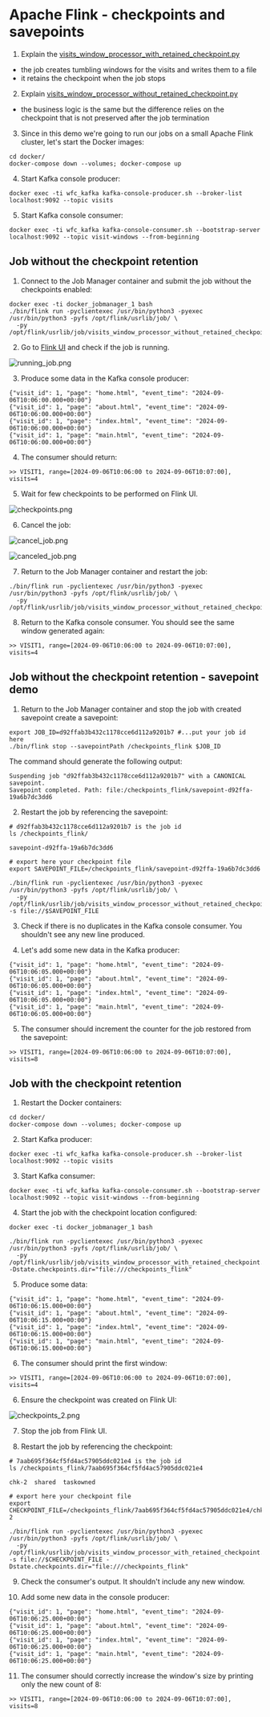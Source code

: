 # Apache Flink - checkpoints and savepoints
 
1. Explain the [visits_window_processor_with_retained_checkpoint.py](job/visits_window_processor_with_retained_checkpoint.py) 
* the job creates tumbling windows for the visits and writes them to a file
* it retains the checkpoint when the job stops

2. Explain [visits_window_processor_without_retained_checkpoint.py](job/visits_window_processor_without_retained_checkpoint.py)
* the business logic is the same but the difference relies on the checkpoint that is not preserved after the job termination


3. Since in this demo we're going to run our jobs on a small Apache Flink cluster, let's start the Docker images:
```
cd docker/
docker-compose down --volumes; docker-compose up
```

4. Start Kafka console producer:
```
docker exec -ti wfc_kafka kafka-console-producer.sh --broker-list localhost:9092 --topic visits
```

5. Start Kafka console consumer:
```
docker exec -ti wfc_kafka kafka-console-consumer.sh --bootstrap-server localhost:9092 --topic visit-windows --from-beginning
```

## Job without the checkpoint retention

1. Connect to the Job Manager container and submit the job without the checkpoints enabled:
```
docker exec -ti docker_jobmanager_1 bash
./bin/flink run -pyclientexec /usr/bin/python3 -pyexec /usr/bin/python3 -pyfs /opt/flink/usrlib/job/ \
  -py /opt/flink/usrlib/job/visits_window_processor_without_retained_checkpoint.py 
```

2. Go to [Flink UI](http://localhost:8081) and check if the job is running. 

![running_job.png](assets/running_job.png)

3. Produce some data in the Kafka console producer:
```
{"visit_id": 1, "page": "home.html", "event_time": "2024-09-06T10:06:00.000+00:00"}
{"visit_id": 1, "page": "about.html", "event_time": "2024-09-06T10:06:00.000+00:00"}
{"visit_id": 1, "page": "index.html", "event_time": "2024-09-06T10:06:00.000+00:00"}
{"visit_id": 1, "page": "main.html", "event_time": "2024-09-06T10:06:00.000+00:00"}
```

4. The consumer should return:
```
>> VISIT1, range=[2024-09-06T10:06:00 to 2024-09-06T10:07:00], visits=4
```

5. Wait for few checkpoints to be performed on Flink UI.

![checkpoints.png](assets/checkpoints.png)

6. Cancel the job:

![cancel_job.png](assets/cancel_job.png)

![canceled_job.png](assets/canceled_job.png)

7. Return to the Job Manager container and restart the job:
```
./bin/flink run -pyclientexec /usr/bin/python3 -pyexec /usr/bin/python3 -pyfs /opt/flink/usrlib/job/ \
  -py /opt/flink/usrlib/job/visits_window_processor_without_retained_checkpoint.py 
```

8. Return to the Kafka console consumer. You should see the same window generated again:
```
>> VISIT1, range=[2024-09-06T10:06:00 to 2024-09-06T10:07:00], visits=4
```

## Job without the checkpoint retention - savepoint demo

1. Return to the Job Manager container and stop the job with created savepoint create a savepoint:
```
export JOB_ID=d92ffab3b432c1178cce6d112a9201b7 #...put your job id here
./bin/flink stop --savepointPath /checkpoints_flink $JOB_ID
```

The command should generate the following output:
```
Suspending job "d92ffab3b432c1178cce6d112a9201b7" with a CANONICAL savepoint.
Savepoint completed. Path: file:/checkpoints_flink/savepoint-d92ffa-19a6b7dc3dd6
```

2. Restart the job by referencing the savepoint:
```
# d92ffab3b432c1178cce6d112a9201b7 is the job id
ls /checkpoints_flink/

savepoint-d92ffa-19a6b7dc3dd6

# export here your checkpoint file
export SAVEPOINT_FILE=/checkpoints_flink/savepoint-d92ffa-19a6b7dc3dd6

./bin/flink run -pyclientexec /usr/bin/python3 -pyexec /usr/bin/python3 -pyfs /opt/flink/usrlib/job/ \
  -py /opt/flink/usrlib/job/visits_window_processor_without_retained_checkpoint.py -s file://$SAVEPOINT_FILE 
```

3. Check if there is no duplicates in the Kafka console consumer. You shouldn't see any new line produced.

4. Let's add some new data in the Kafka producer:
```
{"visit_id": 1, "page": "home.html", "event_time": "2024-09-06T10:06:05.000+00:00"}
{"visit_id": 1, "page": "about.html", "event_time": "2024-09-06T10:06:05.000+00:00"}
{"visit_id": 1, "page": "index.html", "event_time": "2024-09-06T10:06:05.000+00:00"}
{"visit_id": 1, "page": "main.html", "event_time": "2024-09-06T10:06:05.000+00:00"}
```

5. The consumer should increment the counter for the job restored from the savepoint:
```
>> VISIT1, range=[2024-09-06T10:06:00 to 2024-09-06T10:07:00], visits=8
```

## Job with the checkpoint retention 

1. Restart the Docker containers:
```
cd docker/
docker-compose down --volumes; docker-compose up
```

2. Start Kafka producer:
```
docker exec -ti wfc_kafka kafka-console-producer.sh --broker-list localhost:9092 --topic visits
```

3. Start Kafka consumer:
```
docker exec -ti wfc_kafka kafka-console-consumer.sh --bootstrap-server localhost:9092 --topic visit-windows --from-beginning
```

4. Start the job with the checkpoint location configured:
```
docker exec -ti docker_jobmanager_1 bash

./bin/flink run -pyclientexec /usr/bin/python3 -pyexec /usr/bin/python3 -pyfs /opt/flink/usrlib/job/ \
  -py /opt/flink/usrlib/job/visits_window_processor_with_retained_checkpoint.py -Dstate.checkpoints.dir="file:///checkpoints_flink"
```

5. Produce some data:
```
{"visit_id": 1, "page": "home.html", "event_time": "2024-09-06T10:06:15.000+00:00"}
{"visit_id": 1, "page": "about.html", "event_time": "2024-09-06T10:06:15.000+00:00"}
{"visit_id": 1, "page": "index.html", "event_time": "2024-09-06T10:06:15.000+00:00"}
{"visit_id": 1, "page": "main.html", "event_time": "2024-09-06T10:06:15.000+00:00"}
```

6. The consumer should print the first window:
```
>> VISIT1, range=[2024-09-06T10:06:00 to 2024-09-06T10:07:00], visits=4
```

6. Ensure the checkpoint was created on Flink UI:

![checkpoints_2.png](assets/checkpoints_2.png)

7. Stop the job from Flink UI.

8. Restart the job by referencing the checkpoint:
```
# 7aab695f364cf5fd4ac57905ddc021e4 is the job id
ls /checkpoints_flink/7aab695f364cf5fd4ac57905ddc021e4

chk-2  shared  taskowned

# export here your checkpoint file
export CHECKPOINT_FILE=/checkpoints_flink/7aab695f364cf5fd4ac57905ddc021e4/chk-2

./bin/flink run -pyclientexec /usr/bin/python3 -pyexec /usr/bin/python3 -pyfs /opt/flink/usrlib/job/ \
  -py /opt/flink/usrlib/job/visits_window_processor_with_retained_checkpoint.py -s file://$CHECKPOINT_FILE -Dstate.checkpoints.dir="file:///checkpoints_flink"
```

9. Check the consumer's output. It shouldn't include any new window. 

10. Add some new data in the console producer:
```
{"visit_id": 1, "page": "home.html", "event_time": "2024-09-06T10:06:25.000+00:00"}
{"visit_id": 1, "page": "about.html", "event_time": "2024-09-06T10:06:25.000+00:00"}
{"visit_id": 1, "page": "index.html", "event_time": "2024-09-06T10:06:25.000+00:00"}
{"visit_id": 1, "page": "main.html", "event_time": "2024-09-06T10:06:25.000+00:00"}
```

11. The consumer should correctly increase the window's size by printing only the new count of 8:
```
>> VISIT1, range=[2024-09-06T10:06:00 to 2024-09-06T10:07:00], visits=8
```